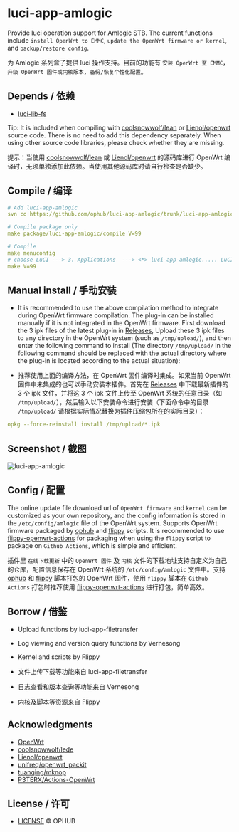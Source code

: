
# luci-app-amlogic

Provide luci operation support for Amlogic STB. The current functions include `install OpenWrt to EMMC`, `update the OpenWrt firmware or kernel`, and `backup/restore config`.

为 Amlogic 系列盒子提供 luci 操作支持。目前的功能有 `安装 OpenWrt 至 EMMC`，`升级 OpenWrt 固件或内核版本`，`备份/恢复个性化配置`。

## Depends / 依赖

- [luci-lib-fs](https://github.com/ophub/luci-app-amlogic/tree/main/luci-lib-fs)

Tip: It is included when compiling with [coolsnowwolf/lean](https://github.com/coolsnowwolf/lede/tree/master/package/lean/luci-lib-fs) or [Lienol/openwrt](https://github.com/Lienol/openwrt/tree/21.02/package/lean/luci-lib-fs) source code. There is no need to add this dependency separately. When using other source code libraries, please check whether they are missing.

提示：当使用 [coolsnowwolf/lean](https://github.com/coolsnowwolf/lede/tree/master/package/lean/luci-lib-fs) 或 [Lienol/openwrt](https://github.com/Lienol/openwrt/tree/21.02/package/lean/luci-lib-fs) 的源码库进行 OpenWrt 编译时，无须单独添加此依赖。当使用其他源码库时请自行检查是否缺少。

## Compile / 编译

```yaml
# Add luci-app-amlogic
svn co https://github.com/ophub/luci-app-amlogic/trunk/luci-app-amlogic package/luci-app-amlogic

# Compile package only
make package/luci-app-amlogic/compile V=99

# Compile
make menuconfig
# choose LuCI ---> 3. Applications  ---> <*> luci-app-amlogic..... LuCI support for Amlogic S9xxx STB ----> save
make V=99
```

## Manual install / 手动安装

- It is recommended to use the above compilation method to integrate during OpenWrt firmware compilation. The plug-in can be installed manually if it is not integrated in the OpenWrt firmware. First download the 3 ipk files of the latest plug-in in [Releases](https://github.com/ophub/luci-app-amlogic/releases), Upload these 3 ipk files to any directory in the OpenWrt system (such as `/tmp/upload/`), and then enter the following command to install (The directory `/tmp/upload/` in the following command should be replaced with the actual directory where the plug-in is located according to the actual situation): 

- 推荐使用上面的编译方法，在 OpenWrt 固件编译时集成。如果当前 OpenWrt 固件中未集成的也可以手动安装本插件。首先在 [Releases](https://github.com/ophub/luci-app-amlogic/releases) 中下载最新插件的 3 个 ipk 文件，并将这 3 个 ipk 文件上传至 OpenWrt 系统的任意目录（如 `/tmp/upload/`），然后输入以下安装命令进行安装（下面命令中的目录 `/tmp/upload/` 请根据实际情况替换为插件压缩包所在的实际目录）：

```yaml
opkg --force-reinstall install /tmp/upload/*.ipk
```

## Screenshot / 截图

![luci-app-amlogic](https://user-images.githubusercontent.com/68696949/121277810-f9ebd800-c903-11eb-9bf4-7c2b11f9a1d3.gif)


## Config / 配置

The online update file download url of `OpenWrt firmware` and `kernel` can be customized as your own repository, and the config information is stored in the `/etc/config/amlogic` file of the OpenWrt system. Supports OpenWrt firmware packaged by [ophub](https://github.com/ophub/amlogic-s9xxx-openwrt) and [flippy](https://github.com/unifreq/openwrt_packit) scripts. It is recommended to use [flippy-openwrt-actions](https://github.com/ophub/flippy-openwrt-actions) for packaging when using the `flippy` script to package on `Github Actions`, which is simple and efficient.

插件里 `在线下载更新` 中的 `OpenWrt 固件` 及 `内核` 文件的下载地址支持自定义为自己的仓库，配置信息保存在 OpenWrt 系统的 `/etc/config/amlogic` 文件中。支持 [ophub](https://github.com/ophub/amlogic-s9xxx-openwrt) 和 [flippy](https://github.com/unifreq/openwrt_packit) 脚本打包的 OpenWrt 固件，使用 `flippy` 脚本在 `Github Actions` 打包时推荐使用 [flippy-openwrt-actions](https://github.com/ophub/flippy-openwrt-actions) 进行打包，简单高效。

## Borrow / 借鉴

- Upload functions by luci-app-filetransfer
- Log viewing and version query functions by Vernesong
- Kernel and scripts by Flippy

- 文件上传下载等功能来自 luci-app-filetransfer
- 日志查看和版本查询等功能来自 Vernesong
- 内核及脚本等资源来自 Flippy

## Acknowledgments

- [OpenWrt](https://github.com/openwrt/openwrt)
- [coolsnowwolf/lede](https://github.com/coolsnowwolf/lede)
- [Lienol/openwrt](https://github.com/Lienol/openwrt)
- [unifreq/openwrt_packit](https://github.com/unifreq/openwrt_packit)
- [tuanqing/mknop](https://github.com/tuanqing/mknop)
- [P3TERX/Actions-OpenWrt](https://github.com/P3TERX/Actions-OpenWrt)

## License / 许可
- [LICENSE](https://github.com/ophub/luci-app-amlogic/blob/main/LICENSE) © OPHUB
